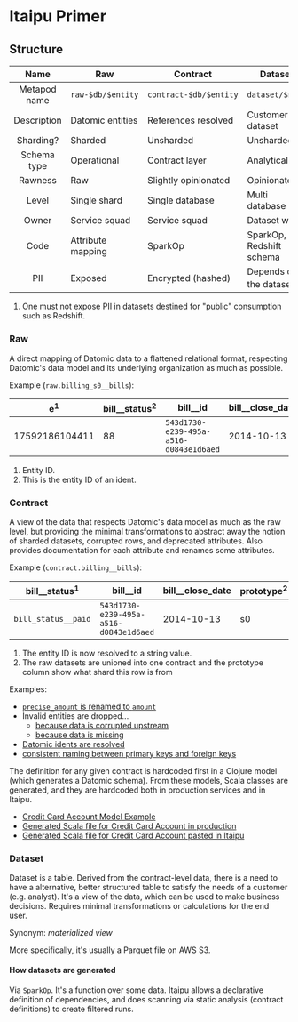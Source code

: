 # Itaipu Primer

## Structure

| Name         | Raw               | Contract               | Dataset                            |
|:------------:| ----------------- | ---------------------- | -----------------------------------|
| Metapod name | `raw-$db/$entity` | `contract-$db/$entity` | `dataset/$name`                    |
| Description  | Datomic entities  | References resolved    | Customer dataset                   |
| Sharding?    | Sharded           | Unsharded              | Unsharded                          |
| Schema type  | Operational       | Contract layer         | Analytical                         |
| Rawness      | Raw               | Slightly opinionated   | Opinionated                        |
| Level        | Single shard      | Single database        | Multi database                     |
| Owner        | Service squad     | Service squad          | Dataset writer                     |
| Code         | Attribute mapping | SparkOp                | SparkOp, Redshift schema           |
| PII          | Exposed           | Encrypted (hashed)     | Depends on the dataset<sup>1</sup> |

1. One must not expose PII in datasets destined for "public" consumption such as Redshift.

### Raw

A direct mapping of Datomic data to a flattened relational format, respecting Datomic's data model and its underlying
organization as much as possible.

Example (`raw.billing_s0__bills`):

|  e<sup>1</sup> | bill__status<sup>2</sup> | bill__id                               | bill__close_date |
|----------------|--------------------------|----------------------------------------|------------------|
| 17592186104411 |                       88 | `543d1730-e239-495a-a516-d0843e1d6aed` |       2014-10-13 |

1. Entity ID.
2. This is the entity ID of an ident.

### Contract

A view of the data that respects Datomic's data model as much as the raw level, but providing the minimal
transformations to abstract away the notion of sharded datasets, corrupted rows, and deprecated attributes. Also
provides documentation for each attribute and renames some attributes.

Example (`contract.billing__bills`):

| bill__status<sup>1</sup> | bill__id                               | bill__close_date | prototype<sup>2</sup> |
|--------------------------|----------------------------------------|------------------|-----------------------|
| `bill_status__paid`      | `543d1730-e239-495a-a516-d0843e1d6aed` |       2014-10-13 | s0                    |

1. The entity ID is now resolved to a string value.
2. The raw datasets are unioned into one contract and the prototype column show what shard this row is from

Examples:

- [`precise_amount` is renamed to `amount`](https://github.com/nubank/itaipu/blob/e08071693b5a416b1dfcc31bf4cf1e7abd45e42a/src/main/scala/etl/contract/feed/Transactions.scala#L57)
- Invalid entities are dropped...
  - [because data is corrupted upstream](https://github.com/nubank/itaipu/blob/e08071693b5a416b1dfcc31bf4cf1e7abd45e42a/src/main/scala/etl/contract/feed/Transactions.scala#L34)
  - [because data is missing](https://github.com/nubank/itaipu/blob/e08071693b5a416b1dfcc31bf4cf1e7abd45e42a/src/main/scala/etl/contract/feed/Transactions.scala#L31)
- [Datomic idents are resolved](https://github.com/nubank/itaipu/blob/e08071693b5a416b1dfcc31bf4cf1e7abd45e42a/src/main/scala/etl/contract/feed/Transactions.scala#L35)
- [consistent naming between primary keys and foreign keys](https://github.com/nubank/itaipu/pull/36/files#diff-6a9ae1da21068f4fad302be909a97b7dR20)

The definition for any given contract is hardcoded first in a Clojure model (which generates a Datomic schema).  From these models, Scala classes are generated, and they are hardcoded both in production services and in Itaipu.
* [Credit Card Account Model Example](https://github.com/nubank/credit-card-accounts/blob/master/src/accounts/models/account.clj#L44)
* [Generated Scala file for Credit Card Account in production](https://github.com/nubank/credit-card-accounts/blob/master/resources/contract/credit_card_accounts/Accounts.scala)
* [Generated Scala file for Credit Card Account pasted in Itaipu](https://github.com/nubank/itaipu/blob/master/src/main/scala/etl/contract/credit_card_accounts/Accounts.scala)

### Dataset

Dataset is a table. Derived from the contract-level data, there is a need to have a alternative, better structured table to satisfy the needs of a customer (e.g. analyst). It's a view of the data, which can be used to make business decisions. Requires minimal transformations or calculations for the end user.

Synonym: _materialized view_

More specifically, it's usually a Parquet file on AWS S3.

#### How datasets are generated

Via `SparkOp`. It's a function over some data. Itaipu allows a declarative definition of dependencies, and does scanning via static analysis (contract definitions) to create filtered runs.
